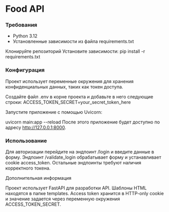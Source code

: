 # Food API

### Требования

- Python 3.12
- Установленные зависимости из файла requirements.txt


Клонируйте репозиторий
Установите зависимости:
pip install -r requirements.txt

### Конфигурация

Проект использует переменные окружения для хранения конфиденциальных данных, таких как токен доступа.

Создайте файл .env в корне проекта и добавьте в него следующие строки:
ACCESS_TOKEN_SECRET=your_secret_token_here


Запустите приложение с помощью Uvicorn:

uvicorn main:app --reload
После этого приложение будет доступно по адресу http://127.0.0.1:8000.

### Использование

Для авторизации перейдите на эндпоинт /login и введите данные в форму.
Эндпоинт /validate_login обрабатывает форму и устанавливает cookie access_token.
Остальные эндпоинты требуют наличия корректного токена.

Дополнительная информация

Проект использует FastAPI для разработки API.
Шаблоны HTML находятся в папке templates.
Access token хранится в HTTP-only cookie и значение задается через переменную окружения ACCESS_TOKEN_SECRET.
